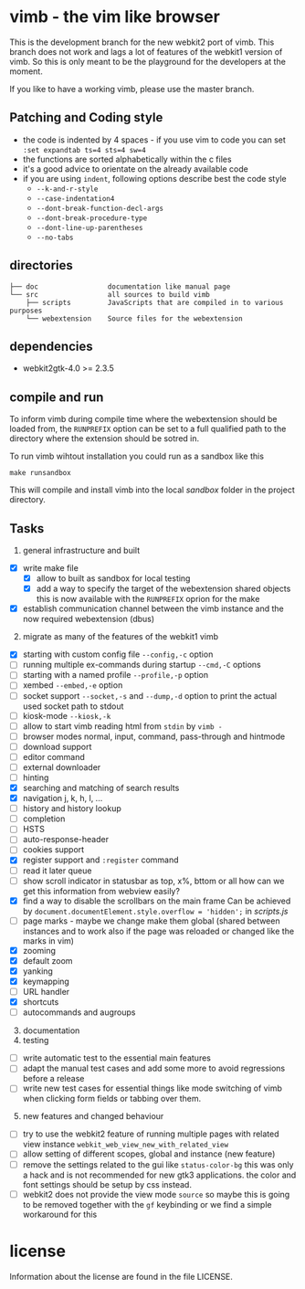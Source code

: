 # vimb - the vim like browser

This is the development branch for the new webkit2 port of vimb. This branch
does not work and lags a lot of features of the webkit1 version of vimb. So
this is only meant to be the playground for the developers at the moment.

If you like to have a working vimb, please use the master branch.

## Patching and Coding style

- the code is indented by 4 spaces - if you use vim to code you can set
  `:set expandtab ts=4 sts=4 sw=4`
- the functions are sorted alphabetically within the c files
- it's a good advice to orientate on the already available code
- if you are using `indent`, following options describe best the code style
  - `--k-and-r-style`
  - `--case-indentation4`
  - `--dont-break-function-decl-args`
  - `--dont-break-procedure-type`
  - `--dont-line-up-parentheses`
  - `--no-tabs`

## directories

    ├── doc                 documentation like manual page
    └── src                 all sources to build vimb
        ├── scripts         JavaScripts that are compiled in to various purposes
        └── webextension    Source files for the webextension

## dependencies

- webkit2gtk-4.0 >= 2.3.5

## compile and run

To inform vimb during compile time where the webextension should be loaded
from, the `RUNPREFIX` option can be set to a full qualified path to the
directory where the extension should be sotred in.

To run vimb wihtout installation you could run as a sandbox like this

    make runsandbox

This will compile and install vimb into the local _sandbox_ folder in the
project directory.

## Tasks

1. general infrastructure and built
  - [x] write make file
    - [x] allow to built as sandbox for local testing
    - [x] add a way to specify the target of the webextension shared objects
          this is now available with the `RUNPREFIX` oprion for the make
  - [x] establish communication channel between the vimb instance and the now
        required webextension (dbus)
2. migrate as many of the features of the webkit1 vimb
  - [x] starting with custom config file `--config,-c` option
  - [ ] running multiple ex-commands during startup `--cmd,-C` options
  - [ ] starting with a named profile `--profile,-p` option
  - [ ] xembed `--embed,-e` option
  - [ ] socket support `--socket,-s` and `--dump,-d` option to print the actual
        used socket path to stdout
  - [ ] kiosk-mode `--kiosk,-k`
  - [ ] allow to start vimb reading html from `stdin` by `vimb -`
  - [ ] browser modes normal, input, command, pass-through and hintmode
  - [ ] download support
  - [ ] editor command
  - [ ] external downloader
  - [ ] hinting
  - [x] searching and matching of search results
  - [x] navigation j, k, h, l, ...
  - [ ] history and history lookup
  - [ ] completion
  - [ ] HSTS
  - [ ] auto-response-header
  - [ ] cookies support
  - [x] register support and `:register` command
  - [ ] read it later queue
  - [ ] show scroll indicator in statusbar as top, x%, bttom or all
        how can we get this information from webview easily?
  - [x] find a way to disable the scrollbars on the main frame
        Can be achieved by `document.documentElement.style.overflow =
        'hidden';` in _scripts.js_
  - [ ] page marks - maybe we change make them global (shared between
        instances and to work also if the page was reloaded or changed like
        the marks in vim)
  - [x] zooming
  - [x] default zoom
  - [x] yanking
  - [x] keymapping
  - [ ] URL handler
  - [x] shortcuts
  - [ ] autocommands and augroups
3. documentation
4. testing
  - [ ] write automatic test to the essential main features
  - [ ] adapt the manual test cases and add some more to avoid regressions
        before a release
  - [ ] write new test cases for essential things like mode switching of vimb
        when clicking form fields or tabbing over them.
5. new features and changed behaviour
  - [ ] try to use the webkit2 feature of running multiple pages with related
        view instance `webkit_web_view_new_with_related_view`
  - [ ] allow setting of different scopes, global and instance (new feature)
  - [ ] remove the settings related to the gui like `status-color-bg` this was
        only a hack and is not recommended for new gtk3 applications. the
        color and font settings should be setup by css instead.
  - [ ] webkit2 does not provide the view mode `source` so maybe this is going
        to be removed together with the `gf` keybinding or we find a simple
        workaround for this

# license

Information about the license are found in the file LICENSE.
